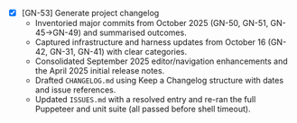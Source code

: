 - [x] [GN-53] Generate project changelog
    - Inventoried major commits from October 2025 (GN-50, GN-51, GN-45→GN-49) and summarised outcomes.
    - Captured infrastructure and harness updates from October 16 (GN-42, GN-31, GN-41) with clear categories.
    - Consolidated September 2025 editor/navigation enhancements and the April 2025 initial release notes.
    - Drafted `CHANGELOG.md` using Keep a Changelog structure with dates and issue references.
    - Updated `ISSUES.md` with a resolved entry and re-ran the full Puppeteer and unit suite (all passed before shell timeout).
